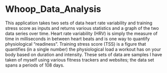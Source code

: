 # Whoop_Data_Analysis

This application takes two sets of data heart rate variability and training stress score as inputs and returns various statistics and a graph of the two data series over time. Heart rate variability (HRV) is simply the measure of time in milliseconds in between heart beats and is one way to quantify physiological “readiness”. Training stress score (TSS) is a figure that quantifies (in a single number) the physiological load a workout has on your body based on duration and intensity. These sets of data are samples I have taken of myself using various fitness trackers and websites; the data set spans a periods of 108 days.
